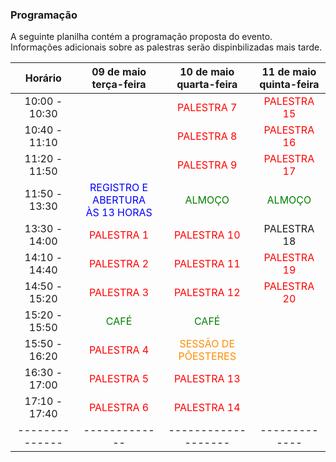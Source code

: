 ### Programação 

A seguinte planilha contém a programação proposta do evento. Informações adicionais sobre as palestras serão dispinbilizadas mais tarde. 

| Horário        | 09 de maio<br/>terça-feira    | 10 de maio<br/>quarta-feira          | 11 de maio<br/>quinta-feira    | 
| :---:  | :---: | :---: | :---: |
| 10:00 - 10:30  |               | <font color="red">PALESTRA 7</font>          | <font color="red">PALESTRA 15</font>   |
| 10:40 - 11:10  |               | <font color="red">PALESTRA 8</font>          | <font color="red">PALESTRA 16</font>   |
| 11:20 - 11:50  |               | <font color="red">PALESTRA 9</font>          | <font color="red">PALESTRA 17</font>   |
| 11:50 - 13:30  | <font color="blue">REGISTRO E ABERTURA<BR/>ÀS 13 HORAS</font>              | <font color="green">ALMOÇO</font>              | <font color="green">ALMOÇO</font>        |
| 13:30 - 14:00  | <font color="red">PALESTRA 1</font>    | <font color="red">PALESTRA 10</font>         | PALESTRA 18   |
| 14:10 - 14:40  | <font color="red">PALESTRA 2</font>    | <font color="red">PALESTRA 11</font>         | <font color="red">PALESTRA 19   |
| 14:50 - 15:20  | <font color="red">PALESTRA 3</font>    | <font color="red">PALESTRA 12</font>         | <font color="red">PALESTRA 20   |
| 15:20 - 15:50  | <font color="green">CAFÉ</font>          | <font color="green">CAFÉ</font>                |               |
| 15:50 - 16:20  | <font color="red">PALESTRA 4</font>    | <font color="darkorange">SESSÃO DE PÔESTERES</font> |               |
| 16:30 - 17:00  | <font color="red">PALESTRA 5</font>    | <font color="red">PALESTRA 13</font>         |               |
| 17:10 - 17:40  | <font color="red">PALESTRA 6</font>    | <font color="red">PALESTRA 14</font>         |               |
| -------------- | ------------- | ------------------- | ------------- |